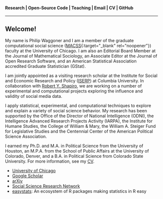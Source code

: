 #### Research | Open-Source Code | Teaching | Email | CV | GitHub
________

## Welcome!

My name is Philip Waggoner and I am a member of the graduate computational social science ([MACSS](https://macss.uchicago.edu/directory/philip-waggoner){:target="_blank" rel="noopener"}) faculty at the University of Chicago. I am also an Editorial Board Member at the Journal of Mathematical Sociology, an Associate Editor at the Journal of Open Research Software, and an American Statistical Association accredited Graduate Statistician (GStat).

I am jointly appointed as a visiting research scholar at the Institute for Social and Economic Research and Policy ([ISERP](http://iserp.columbia.edu/people/philip-d-waggoner)) at Columbia University. In collaboration with [Robert Y. Shapiro](https://www.sipa.columbia.edu/faculty-research/faculty-directory/robert-shapiro), we are working on a number of experimental and computational projects exploring the influence and validity of social media data.

I apply statistical, experimental, and computational techniques to explore and explain a variety of social science behavior. My research has been supported by the Office of the Director of National Intelligence (ODNI), the Intelligence Advanced Research Projects Activity (IARPA), the Institute for Humane Studies, the College of William & Mary, the William A. Steiger Fund for Legislative Studies and the Centennial Center of the American Political Science Association.

I earned my Ph.D. and M.A. in Political Science from the University of Houston, an M.P.A. from the School of Public Affairs at the University of Colorado, Denver, and a B.A. in Political Science from Colorado State University. For more information, see my [CV](https://www.dropbox.com/s/ikt228v5lmobro2/Philip%20Waggoner_CV.pdf?dl=0).

  - [University of Chicago](https://macss.uchicago.edu/directory/philip-waggoner)
  - [Google Scholar](https://scholar.google.com/citations?user=X4b5VScAAAAJ&hl=en&oi=ao)
  - [arXiv](https://arxiv.org/search/?query=Waggoner%2C+Philip&searchtype=all&source=header)
  - [Social Science Research Network](https://papers.ssrn.com/sol3/cf_dev/AbsByAuth.cfm?per_id=2663173)
  - [easystats](https://github.com/easystats): An ecosystem of R packages making statistics in R easy
